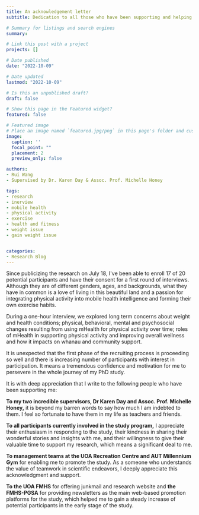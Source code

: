 ```yaml
---
title: An acknowledgement letter
subtitle: Dedication to all those who have been supporting and helping me.

# Summary for listings and search engines
summary: 

# Link this post with a project
projects: []

# Date published
date: "2022-10-09"

# Date updated
lastmod: "2022-10-09"

# Is this an unpublished draft?
draft: false

# Show this page in the Featured widget?
featured: false

# Featured image
# Place an image named `featured.jpg/png` in this page's folder and customize its options here.
image:
  caption: ''
  focal_point: ""
  placement: 2
  preview_only: false

authors:
- Rui Wang
- Supervised by Dr. Karen Day & Assoc. Prof. Michelle Honey

tags:
- research
- inerview
- mobile health
- physical activity
- exercise
- health and fitness
- weight issue
- gain weight issue


categories:
- Research Blog
---
```


Since publicizing the research on July 18, I've been able to enroll 17 of 20 potential participants and have their consent for a first round of interviews. Although they are of different genders, ages, and backgrounds, what they have in common is a love of living in this beautiful land and a passion for integrating physical activity into mobile health intelligence and forming their own exercise habits. 

During a one-hour interview, we explored long term concerns about weight and health conditions; physical, behavioral, mental and psychosocial changes resulting from using mHealth for physical activity over time; roles of mHealth in supporting physical activity and improving overall wellness and how it impacts on whanau and community support. 

It is unexpected that the first phase of the recruiting process is proceeding so well and there is increasing number of participants with interest in participation. It means a tremendous confidence and motivation for me to persevere in the whole journey of my PhD study.

It is with deep appreciation that I write to the following people who have been supporting me:

**To my two incredible supervisors, Dr Karen Day and Assoc. Prof. Michelle Honey,** it is beyond my barren words to say how much I am indebted to them. I feel so fortunate to have them in my life as teachers and friends.

**To all participants currently involved in the study program,** I appreciate their enthusiasm in responding to the study, their kindness in sharing their wonderful stories and insights with me, and their willingness to give their valuable time to support my research, which means a significant deal to me.

**To management teams at the UOA Recreation Centre and AUT Millennium Gym** for enabling me to promote the study. As a someone who understands the value of teamwork in scientific endeavors, I deeply appreciate this acknowledgment and support.

**To the UOA FMHS** for offering junkmail and research website and **the FMHS-PGSA** for providing newsletters as the main web-based promotion platforms for the study, which helped me to gain a steady increase of potential participants in the early stage of the study.


